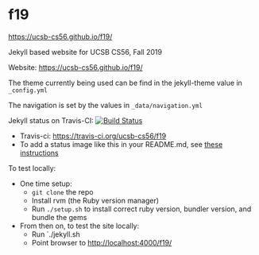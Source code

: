 # f19

https://ucsb-cs56.github.io/f19/

Jekyll based website for UCSB CS56, Fall 2019

Website: <https://ucsb-cs56.github.io/f19/>

The theme currently being used can be find in the jekyll-theme value
in `_config.yml`

The navigation is set by the values in `_data/navigation.yml`

Jekyll status on Travis-CI: [![Build Status](https://travis-ci.org/ucsb-cs56/f19.svg?branch=master)](https://travis-ci.org/ucsb-cs56/f19)

* Travis-ci: https://travis-ci.org/ucsb-cs56/f19
* To add a status image like this in your README.md, see [these instructions](https://docs.travis-ci.com/user/status-images/)

To test locally:
* One time setup:
    * `git clone` the repo
    * Install rvm (the Ruby version manager)
    * Run `./setup.sh` to install correct ruby version, bundler version, and bundle the gems
* From then on, to test the site locally:
    * Run `./jekyll.sh
    * Point browser to <http://localhost:4000/f19/>

